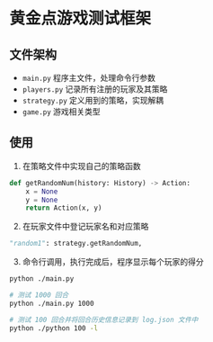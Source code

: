 # 黄金点游戏测试框架

## 文件架构

- `main.py` 程序主文件，处理命令行参数
- `players.py` 记录所有注册的玩家及其策略
- `strategy.py` 定义用到的策略，实现解耦
- `game.py` 游戏相关类型

## 使用

1. 在策略文件中实现自己的策略函数

```python
def getRandomNum(history: History) -> Action:
    x = None
    y = None
    return Action(x, y)
```

2. 在玩家文件中登记玩家名和对应策略

```python
"random1": strategy.getRandomNum,
```

3. 命令行调用，执行完成后，程序显示每个玩家的得分

```sh
python ./main.py

# 测试 1000 回合
python ./main.py 1000

# 测试 100 回合并将回合历史信息记录到 log.json 文件中
python ./python 100 -l
```
